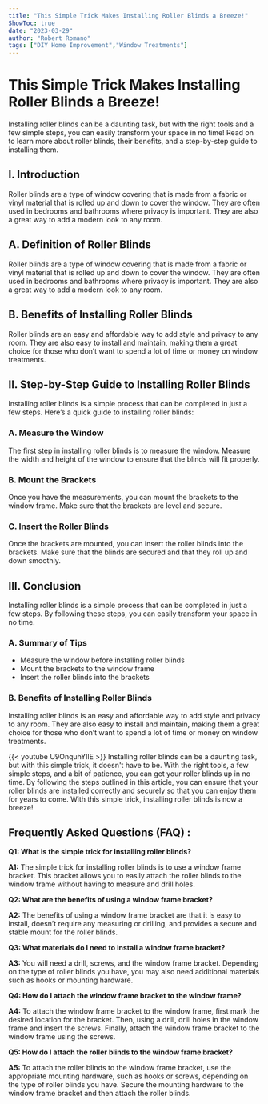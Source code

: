 ```yaml
---
title: "This Simple Trick Makes Installing Roller Blinds a Breeze!"
ShowToc: true 
date: "2023-03-29"
author: "Robert Romano" 
tags: ["DIY Home Improvement","Window Treatments"]
---
```

# This Simple Trick Makes Installing Roller Blinds a Breeze!

Installing roller blinds can be a daunting task, but with the right tools and a few simple steps, you can easily transform your space in no time! Read on to learn more about roller blinds, their benefits, and a step-by-step guide to installing them.

## I. Introduction

Roller blinds are a type of window covering that is made from a fabric or vinyl material that is rolled up and down to cover the window. They are often used in bedrooms and bathrooms where privacy is important. They are also a great way to add a modern look to any room.

## A. Definition of Roller Blinds

Roller blinds are a type of window covering that is made from a fabric or vinyl material that is rolled up and down to cover the window. They are often used in bedrooms and bathrooms where privacy is important. They are also a great way to add a modern look to any room.

## B. Benefits of Installing Roller Blinds

Roller blinds are an easy and affordable way to add style and privacy to any room. They are also easy to install and maintain, making them a great choice for those who don’t want to spend a lot of time or money on window treatments.

## II. Step-by-Step Guide to Installing Roller Blinds

Installing roller blinds is a simple process that can be completed in just a few steps. Here’s a quick guide to installing roller blinds:

### A. Measure the Window

The first step in installing roller blinds is to measure the window. Measure the width and height of the window to ensure that the blinds will fit properly.

### B. Mount the Brackets

Once you have the measurements, you can mount the brackets to the window frame. Make sure that the brackets are level and secure.

### C. Insert the Roller Blinds

Once the brackets are mounted, you can insert the roller blinds into the brackets. Make sure that the blinds are secured and that they roll up and down smoothly.

## III. Conclusion

Installing roller blinds is a simple process that can be completed in just a few steps. By following these steps, you can easily transform your space in no time.

### A. Summary of Tips

- Measure the window before installing roller blinds
- Mount the brackets to the window frame
- Insert the roller blinds into the brackets

### B. Benefits of Installing Roller Blinds

Installing roller blinds is an easy and affordable way to add style and privacy to any room. They are also easy to install and maintain, making them a great choice for those who don’t want to spend a lot of time or money on window treatments.

{{< youtube U9OnquhYIlE >}} 
Installing roller blinds can be a daunting task, but with this simple trick, it doesn't have to be. With the right tools, a few simple steps, and a bit of patience, you can get your roller blinds up in no time. By following the steps outlined in this article, you can ensure that your roller blinds are installed correctly and securely so that you can enjoy them for years to come. With this simple trick, installing roller blinds is now a breeze!

## Frequently Asked Questions (FAQ) :
**Q1: What is the simple trick for installing roller blinds?**

**A1:** The simple trick for installing roller blinds is to use a window frame bracket. This bracket allows you to easily attach the roller blinds to the window frame without having to measure and drill holes.

**Q2: What are the benefits of using a window frame bracket?**

**A2:** The benefits of using a window frame bracket are that it is easy to install, doesn’t require any measuring or drilling, and provides a secure and stable mount for the roller blinds.

**Q3: What materials do I need to install a window frame bracket?**

**A3:** You will need a drill, screws, and the window frame bracket. Depending on the type of roller blinds you have, you may also need additional materials such as hooks or mounting hardware.

**Q4: How do I attach the window frame bracket to the window frame?**

**A4:** To attach the window frame bracket to the window frame, first mark the desired location for the bracket. Then, using a drill, drill holes in the window frame and insert the screws. Finally, attach the window frame bracket to the window frame using the screws.

**Q5: How do I attach the roller blinds to the window frame bracket?**

**A5:** To attach the roller blinds to the window frame bracket, use the appropriate mounting hardware, such as hooks or screws, depending on the type of roller blinds you have. Secure the mounting hardware to the window frame bracket and then attach the roller blinds.





